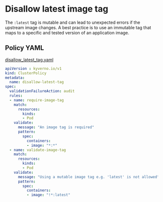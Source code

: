 # Disallow latest image tag

The `:latest` tag is mutable and can lead to unexpected errors if the upstream image changes. A best practice is to use an immutable tag that maps to a specific and tested version of an application image.

## Policy YAML

[disallow_latest_tag.yaml](best_practices/disallow_latest_tag.yaml)

````yaml
apiVersion : kyverno.io/v1
kind: ClusterPolicy
metadata:
  name: disallow-latest-tag
spec:
  validationFailureAction: audit
  rules:
  - name: require-image-tag
    match:
      resources:
        kinds:
        - Pod
    validate:
      message: "An image tag is required"  
      pattern:
        spec:
          containers:
          - image: "*:*"
  - name: validate-image-tag
    match:
      resources:
        kinds:
        - Pod
    validate:
      message: "Using a mutable image tag e.g. 'latest' is not allowed"
      pattern:
        spec:
          containers:
          - image: "!*:latest"
````
